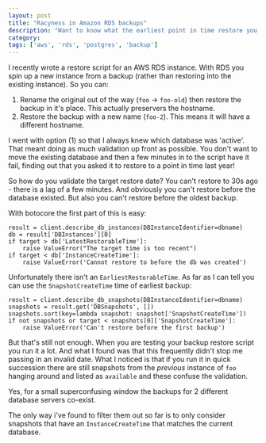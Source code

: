 ```yaml
---
layout: post
title: "Racyness in Amazon RDS backups"
description: "Want to know what the earliest point in time restore you can do is? It's not straightforward."
category:
tags: ['aws', 'rds', 'postgres', 'backup']
---
```

I recently wrote a restore script for an AWS RDS instance. With RDS you spin up a new instance from a backup (rather than restoring into the existing instance). So you can:

 1. Rename the original out of the way (`foo` -> `foo-old`) then restore the backup in it's place. This actually preservers the hostname.
 2. Restore the backup with a new name (`foo-2`). This means it will have a different hostname.

I went with option (1) so that I always knew which database was 'active'. That meant doing as much validation up front as possible. You don't want to move the existing database and then a few minutes in to the script have it fail, finding out that you asked it to restore to a point in time last year!

So how do you validate the target restore date? You can't restore to 30s ago - there is a lag of a few minutes. And obviously you can't restore before the database existed. But also you can't restore before the oldest backup.

With botocore the first part of this is easy:

    result = client.describe_db_instances(DBInstanceIdentifier=dbname)
    db = result['DBInstances'][0]
    if target > db['LatestRestorableTime']:
        raise ValueError("The target time is too recent")
    if target < db['InstanceCreateTime']:
        raise ValueError('Cannot restore to before the db was created')

Unfortunately there isn't an `EarliestRestorableTime`. As far as I can tell you can use the `SnapshotCreateTime` time of earliest backup:

    result = client.describe_db_snapshots(DBInstanceIdentifier=dbname)
    snapshots = result.get('DBSnapshots', [])
    snapshots.sort(key=lambda snapshot: snapshot['SnapshotCreateTime'])
    if not snapshots or target < snapshots[0]['SnapshotCreateTime']:
        raise ValueError('Can't restore before the first backup')

But that's still not enough. When you are testing your backup restore script you run it a lot. And what I found was that this frequently didn't stop me passing in an invalid date. What I noticed is that if you run it in quick succession there are still snapshots from the *previous* instance of `foo` hanging around and listed as `available` and these confuse the validation.

Yes, for a small superconfusing window the backups for 2 different database servers co-exist.

The only way i've found to filter them out so far is to only consider snapshots that have an `InstanceCreateTime` that matches the current database.
